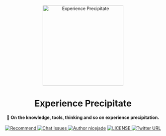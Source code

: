 <div align="center">
  <a href="https://github.com/nicejade/experience-precipitate/issues">
    <img src="https://user-images.githubusercontent.com/15773463/55685688-af6d1a80-598b-11e9-9b76-86687f017f90.png" width="256" alt="Experience Precipitate">
  </a>
</div>

<h1 align="center">Experience Precipitate</h1>

<div align="center">
  <strong>
    🏹 On the knowledge, tools, thinking and so on experience precipitation.
  </strong>
</div>

<br>
  
<div align="center">
  <a href="https://nicelinks.site/?utm_source=github.com&repository=experience-precipitate">
    <img src="https://img.shields.io/badge/Recommend-NICE%20LINKS-red.svg" alt="Recommend">
  </a>
  <a href="https://github.com/nicejade/experience-precipitate/issues">
    <img src="https://img.shields.io/badge/Chat-Issues-brightgreen.svg" alt="Chat Issues">
  </a>
  <a href="https://about.me/nicejade/?utm_source=github.com&repository=experience-precipitate"><img src="https://img.shields.io/badge/Author-nicejade-%23a696c8.svg" alt="Author nicejade"></a>
  <a href="https://github.com/nicejade/experience-precipitate">
    <img src="https://img.shields.io/github/license/nicejade/nicelinks-vue-client.svg" alt="LICENSE">
  </a>
  <a href="https://twitter.com/nicejadeyang">
    <img alt="Twitter URL" src="https://img.shields.io/twitter/url/https/nicejadeyang.svg?style=social">
  </a>
</div>
